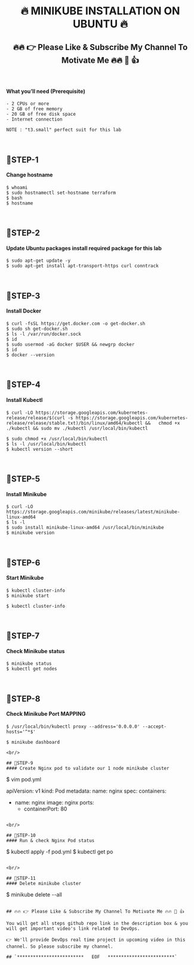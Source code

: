 <h1 align="center">🔥 MINIKUBE INSTALLATION ON UBUNTU 🔥</h1>

<h2 align="center">🔥🔥 👉 Please Like & Subscribe My Channel To Motivate Me 🔥🔥 🙏 👍</h2>

<br/>

#### What you’ll need (Prerequisite)
```
- 2 CPUs or more
- 2 GB of free memory
- 20 GB of free disk space
- Internet connection

NOTE : "t3.small" perfect suit for this lab
```

<br/>

## 🔹STEP-1
#### Change hostname
```
$ whoami
$ sudo hostnamectl set-hostname terraform
$ bash
$ hostname
```

<br/>

## 🔹STEP-2
#### Update Ubuntu packages install required package for this lab
```
$ sudo apt-get update -y
$ sudo apt-get install apt-transport-https curl conntrack
```

<br/>

## 🔹STEP-3
#### Install Docker
```
$ curl -fsSL https://get.docker.com -o get-docker.sh
$ sudo sh get-docker.sh
$ ls -l /var/run/docker.sock
$ id
$ sudo usermod -aG docker $USER && newgrp docker
$ id
$ docker --version
```

<br/>

## 🔹STEP-4
#### Install Kubectl
```
$ curl -LO https://storage.googleapis.com/kubernetes-release/release/$(curl -s https://storage.googleapis.com/kubernetes-release/release/stable.txt)/bin/linux/amd64/kubectl &&   chmod +x ./kubectl && sudo mv ./kubectl /usr/local/bin/kubectl

$ sudo chmod +x /usr/local/bin/kubectl
$ ls -l /usr/local/bin/kubectl
$ kubectl version --short
```

<br/>

## 🔹STEP-5
#### Install Minikube
```
$ curl -LO https://storage.googleapis.com/minikube/releases/latest/minikube-linux-amd64
$ ls -l 
$ sudo install minikube-linux-amd64 /usr/local/bin/minikube
$ minikube version
```

<br/>

## 🔹STEP-6
#### Start Minikube
```
$ kubectl cluster-info
$ minikube start

$ kubectl cluster-info
```

<br/>

## 🔹STEP-7
#### Check Minikube status
```
$ minikube status
$ kubectl get nodes
```

<br/>

## 🔹STEP-8
#### Check Minikube Port MAPPING
```
$ /usr/local/bin/kubectl proxy --address='0.0.0.0' --accept-hosts='^*$'

$ minikube dashboard

<br/>

## 🔹STEP-9
#### Create Nginx pod to validate our 1 node minikube cluster
```
$ vim pod.yml

apiVersion: v1
kind: Pod
metadata:
  name: nginx
spec:
  containers:
  - name: nginx
    image: nginx
    ports:
    - containerPort: 80
```

<br/>

## 🔹STEP-10
#### Run & check Nginx Pod status
```
$ kubectl apply -f pod.yml
$ kubectl get po
```

<br/>

## 🔹STEP-11
#### Delete minikube cluster
```
$ minikube delete --all
```

## 🔥🔥 👉 Please Like & Subscribe My Channel To Motivate Me 🔥🔥 🙏 👍

You will get all steps github repo link in the description box & you will get important video's link related to DevOps.

👉 We'll provide DevOps real time project in upcoming video in this channel. So please subscribe my channel.

## `*************************   EOF   *************************`
